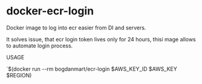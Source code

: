 # docker-ecr-login
Docker image to log into ecr easier from DI and servers.

It solves issue, that ecr login token lives only for 24 hours, thisi mage allows to automate login process.


USAGE

`$(docker run --rm bogdanmart/ecr-login $AWS_KEY_ID $AWS_KEY $REGION)